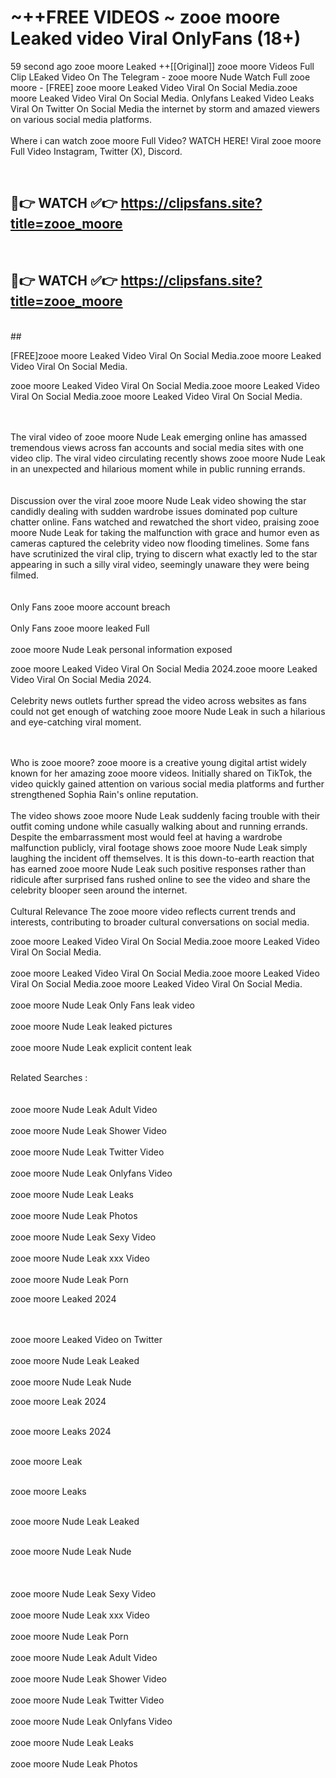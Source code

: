# ~++FREE VIDEOS ~ zooe moore Leaked video Viral OnlyFans (18+)<br>


59 second ago zooe moore Leaked ++[[Original]] zooe moore Videos Full Clip LEaked Video On The Telegram  - zooe moore Nude  Watch Full zooe moore - [FREE] zooe moore Leaked Video Viral On Social Media.zooe moore Leaked Video Viral On Social Media.   Onlyfans Leaked Video Leaks Viral On Twitter On Social Media the internet by storm and amazed viewers on various social media platforms. <br><br>
Where i can watch zooe moore Full Video? WATCH HERE! Viral zooe moore Full Video Instagram, Twitter (X), Discord. <br>


 <br>

##  🔴👉 WATCH ✅👉  <a href="https://clipsfans.site?title=zooe_moore&ref=git">https://clipsfans.site?title=zooe_moore</a> <br>
  <br>

##  🔴👉 WATCH ✅👉  <a href="https://clipsfans.site?title=zooe_moore&ref=git">https://clipsfans.site?title=zooe_moore</a> <br>
  <br>
  ##



[FREE]zooe moore Leaked Video Viral On Social Media.zooe moore Leaked Video Viral On Social Media. <br>

zooe moore Leaked Video Viral On Social Media.zooe moore Leaked Video Viral On Social Media.zooe moore Leaked Video Viral On Social Media. <br>


  <br>

  <br>
The viral video of zooe moore Nude Leak emerging online has amassed tremendous views across fan accounts and social media sites with one video clip. The viral video circulating recently shows zooe moore Nude Leak in an unexpected and hilarious moment while in public running errands.<br>
<br>


<br>
Discussion over the viral zooe moore Nude Leak video showing the star candidly dealing with sudden wardrobe issues dominated pop culture chatter online. Fans watched and rewatched the short video, praising zooe moore Nude Leak for taking the malfunction with grace and humor even as cameras captured the celebrity video now flooding timelines. Some fans have scrutinized the viral clip, trying to discern what exactly led to the star appearing in such a silly viral video, seemingly unaware they were being filmed.<br>
<br>
<br> 
Only Fans zooe moore account breach<br>
<br>
Only Fans zooe moore leaked Full <br>
<br>
zooe moore Nude Leak personal information exposed<br>

zooe moore Leaked Video Viral On Social Media 2024.zooe moore Leaked Video Viral On Social Media 2024. <br>
<br>
Celebrity news outlets further spread the video across websites as fans could not get enough of watching zooe moore Nude Leak in such a hilarious and eye-catching viral moment.<br>
<br>

<br>
Who is zooe moore? zooe moore is a creative young digital artist widely known for her amazing zooe moore videos. Initially shared on TikTok, the video quickly gained attention on various social media platforms and further strengthened Sophia Rain's online reputation.<br>
<br>
The video shows zooe moore Nude Leak suddenly facing trouble with their outfit coming undone while casually walking about and running errands. Despite the embarrassment most would feel at having a wardrobe malfunction publicly, viral footage shows zooe moore Nude Leak simply laughing the incident off themselves. It is this down-to-earth reaction that has earned zooe moore Nude Leak such positive responses rather than ridicule after surprised fans rushed online to see the video and share the celebrity blooper seen around the internet.<br>
<br>
Cultural Relevance The zooe moore video reflects current trends and interests, contributing to broader cultural conversations on social media.<br>

zooe moore Leaked Video Viral On Social Media.zooe moore Leaked Video Viral On Social Media.<br>
<br>
zooe moore Leaked Video Viral On Social Media.zooe moore Leaked Video Viral On Social Media.zooe moore Leaked Video Viral On Social Media.<br>
<br>
zooe moore Nude Leak Only Fans leak video<br>
<br>
zooe moore Nude Leak leaked pictures<br>
<br>
zooe moore Nude Leak explicit content leak<br>


<br>
Related Searches :<br>
<br>

<br>
zooe moore Nude Leak Adult Video<br>
<br>
zooe moore Nude Leak Shower Video<br>
<br>
zooe moore Nude Leak Twitter Video<br>
<br>
zooe moore Nude Leak Onlyfans Video<br>
<br>
zooe moore Nude Leak Leaks<br>
<br>
zooe moore Nude Leak Photos<br>

<br>
zooe moore Nude Leak Sexy Video<br>
<br>
zooe moore Nude Leak xxx Video<br>
<br>
zooe moore Nude Leak Porn<br>

zooe moore  Leaked 2024 <br> <br>
<br>

zooe moore Leaked Video on Twitter <br>
<br>
zooe moore Nude Leak Leaked<br>
<br>
zooe moore Nude Leak Nude<br>


zooe moore  Leak 2024 <br> <br>



zooe moore  Leaks 2024 <br> <br>



 
zooe moore  Leak<br> <br>



zooe moore  Leaks<br> <br>


zooe moore Nude Leak Leaked<br> <br>

zooe moore Nude Leak Nude<br> <br>
<br> <br>
zooe moore Nude Leak Sexy Video
<br> <br>
zooe moore Nude Leak xxx Video
<br> <br>
zooe moore Nude Leak Porn
<br> <br>
zooe moore Nude Leak Adult Video
<br> <br>
zooe moore Nude Leak Shower Video
<br> <br>
zooe moore Nude Leak Twitter Video
<br> <br>
zooe moore Nude Leak Onlyfans Video
<br> <br>
zooe moore Nude Leak Leaks
<br> <br>
zooe moore Nude Leak Photos






</p>




 



</p>










